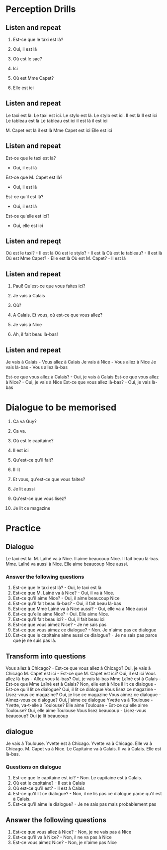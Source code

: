 # Perception Drills

## Listen and repeat

1. Est-ce que le taxi est là?
2. Oui, il est là

3. Où est le sac?
4. Ici

5. Où est Mme Capet?
6. Elle est ici

## Listen and repeat

Le taxi est là.
Le taxi est ici.
Le stylo est là.
Le stylo est ici.
Il est là
Il est ici
Le tableau est là
Le tableau est ici
il est là
il est ici

M. Capet est là
il est là
Mme Capet est ici
Elle est ici

## Listen and repeat

Est-ce que le taxi est là?
 - Oui, il est là

Est-ce que M. Capet est là?
 - Oui, il est là

Est-ce qu'il est là?
 - Oui, il est là

Est-ce qu'elle est ici?
 - Oui, elle est ici

## Listen and repeqt

Où est le taxi? - Il est là
Où est le stylo? - Il est là
Où est le tableau? - Il est là
Où est Mme Capet? - Elle est là
Où est M. Capet? - Il est là

## Listen and repeat

1. Paul! Qu'est-ce que vous faites ici?
2. Je vais à Calais

3. Où?
4. A Calais. Et vous, où est-ce que vous allez?

5. Je vais à Nice
6. Ah, il fait beau là-bas!

## Listen and repeat

Je vais à Calais - Vous allez à Calais
Je vais à Nice - Vous allez à Nice
Je vais là-bas - Vous allez là-bas

Est-ce que vous allez à Calais? - Oui, je vais à Calais
Est-ce que vous allez à Nice? - Oui, je vais à Nice
Est-ce que vous allez là-bas? - Oui, je vais là-bas

# Dialogue to be memorised

1. Ca va Guy?
2. Ca va.

3. Où est le capitaine?
4. Il est ici

5. Qu'est-ce qu'il fait?
6. Il lit

7. Et vous, qu'est-ce que vous faites?
8. Je lit aussi

9. Qu'est-ce que vous lisez?
10. Je lit ce magazine

# Practice

## Dialogue 

Le taxi est là. M. Laîné va à Nice. Il aime beaucoup Nice. Il fait beau là-bas. Mme. Laîné va aussi à Nice. Elle aime beaucoup Nice aussi.

### Answer the following questions

1. Est-ce que le taxi est là? - Oui, le taxi est là
2. Est-ce que M. Laîné va à Nice? - Oui, il va à Nice.
3. Est-ce qu'il aime Nice? - Oui, il aime beaucoup Nice
4. Est-ce qu'il fait beau là-bas? - Oui, il fait beau là-bas
5. Est-ce que Mme Laîné va à Nice aussi? - Oui, elle va à Nice aussi
6. Est-ce qu'elle aime Nice? - Oui. Elle aime Nice.
7. Est-ce qu'il fait beau ici? - Oui, il fait beau ici
8. Est-ce que vous aimez Nice? - Je ne sais pas
9. Est-ce que vous aimez ce dialogue? - Non. Je n'aime pas ce dialogue
10. Est-ce que le capitaine aime aussi ce dialogue? - Je ne sais pas parce que je ne suis pas là.

## Transform into questions

Vous allez à Chicago? - Est-ce que vous allez à Chicago? Oui, je vais à Chicago
M. Capet est ici - Est-ce que M. Capet est ici? Oui, il est ici
Vous allez là-bas - Allez vous là-bas? Oui, je vais là-bas
Mme Laîné est à Calais - Est-ce que Mme Laîné est à Calais? Non, elle est à Nice
il lit ce dialogue - Est-ce qu'il lit ce dialogue? Oui, il lit ce dialogue
Vous lisez ce magazine - Lisez-vous ce magazine? Oui, je lise ce magazine
Vous aimez ce dialogue - Aimez-vous ce dialogue? Oui, j'aime ce dialogue
Yvette va à Toulouse - Yvette, va-t-elle à Toulouse?
Elle aime Toulouse - Est-ce qu'elle aime Toulouse? Oui, elle aime Toulouse
Vous lisez beaucoup - Lisez-vous beaucoup? Oui je lit beaucoup

## dialogue

Je vais à Toulouse. Yvette est à Chicago. Yvette va à Chicago. Elle va à Chicago. M. Capet va à Nice. Le Capitaine va à Calais. Il va à Calais. Elle est là-bas.

### Questions on dialogue

1. Est-ce que le capitaine est ici? - Non. Le capitaine est à Calais.
2. Où est le capitaine? - Il est à Calais
3. Où est-ce qu'il est? - Il est à Calais
4. Est-ce qu'il lit ce dialogue? - Non, il ne lis pas ce dialogue parce qu'il est à Calais.
5. Est-ce qu'il aime le dialogue? - Je ne sais pas mais probablement pas 

## Answer the following questions

1. Est-ce que vous allez à Nice? - Non, je ne vais pas à Nice
2. Est-ce qu'il va à Nice? - Non, il ne va pas à Nice
3. Est-ce vous aimez Nice? - Non, je n'aime pas Nice




